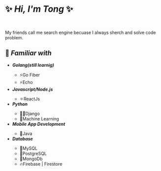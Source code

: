 <h1>✨ <i>Hi, I'm Tong</i> ✨</h1>

<br>
<p>
  My friends call me search engine becuase I always sherch and solve code problem.
</p>

<h2>📑 <i>Familiar with</i></h2>
<ul>
  <li><strong><i>Golang(still learnig)</i></strong></li>
  <ul>
    <li>⚡Go Fiber</li>
    <li>⚡Echo</li>
  </ul>
  <li><strong><i>Javascript/Node.js</i></strong></li>
  <ul>
    <li>⚛️ReactJs</li>
  </ul>
  <li><strong><i>Python</i></strong></li>
  <ul>
    <li>🧛🏼Django</li>
    <li>🤖Machine Learning</li>
  </ul>
  <li><strong><i>Mobile App Development</i></strong></li>
  <ul>
    <li>🥤Java</li>
  </ul>
  <li><strong><i>Database</i></strong></li>
  <ul>
    <li>🐬MySQL</li>
    <li>🐘PostgreSQL</li>
    <li>🍃MongoDb</li>
    <li>🔥Firebase | Firestore</li>
  </ul>
</ul>
